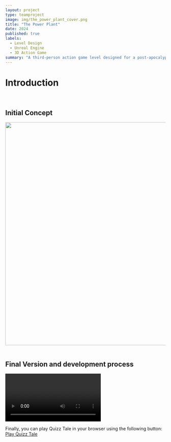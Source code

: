 ```yaml
---
layout: project
type: teamproject
image: img/the_power_plant_cover.png
title: "The Power Plant"
date: 2024
published: true
labels:
  - Level Design
  - Unreal Engine
  - 3D Action Game
summary: "A third-person action game level designed for a post-apocalyptic world in the style of The Last of Us levels."
---
```


# Introduction




<br>

## Initial Concept

<div class="text-center p-4">
  <img width="700px" class="img-fluid" src="https://i.imgur.com/QPJrUhp.png">
</div>

<br>

## Final Version and development process

<div class="text-center p-4">
  <video src="https://i.imgur.com/RUYb8mO.mp4"></video>
</div>


Finally, you can play Quizz Tale in your browser using the following button: <a href="quizztale_build/index.html" class="btn btn-outline-dark">Play Quizz Tale</a>

